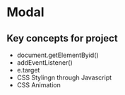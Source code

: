 # Modal
## Key concepts for project

- document.getElementByid()
- addEventListener()
- e.target
- CSS Stylingn through Javascript
- CSS Animation